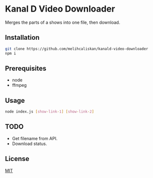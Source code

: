 # Kanal D Video Downloader

Merges the parts of a shows into one file, then download.

## Installation

```bash
git clone https://github.com/melihcaliskan/kanald-video-downloader
npm i
```

## Prerequisites
* node
* ffmpeg

## Usage

```bash
node index.js [show-link-1] [show-link-2]
```

## TODO

* Get filename from API.
* Download status.

## License
[MIT](https://choosealicense.com/licenses/mit/)
